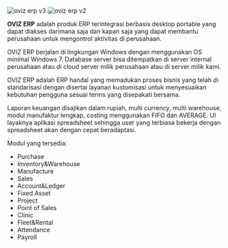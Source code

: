 
![oviz erp v3](https://github.com/user-attachments/assets/afd5c21a-f7dc-4bc0-b61e-5eb6ffc39eb0) ![oviz erp v2](https://github.com/user-attachments/assets/8fbd9a12-79f3-4d6a-a781-b22ed6eee495)


**OVIZ ERP** adalah produk ERP terintegrasi berbasis desktop portable yang dapat diakses darimana saja dan kapan saja yang dapat membantu perusahaan untuk mengontrol aktivitas di perusahaan.

OVIZ ERP berjalan di lingkungan Windows dengan menggunakan OS minimal Windows 7. Database server bisa ditempatkan di server internal perusahaan atau di cloud server milik perusahaan atau di server milik kami.

OVIZ ERP adalah ERP handal yang memadukan proses bisnis yang telah di standarisasi dengan disertai layanan kustomisasi untuk menyesuaikan kebutuhan pengguna sesuai terms yang disepakati bersama.

Laporan keuangan disajikan dalam rupiah, multi currency, multi warehouse, modul manufaktur lengkap, costing menggunakan FIFO dan AVERAGE. UI layaknya aplikasi spreadsheet sehingga user yang terbiasa bekerja dengan spreadsheet akan dengan cepat beradaptasi.

Modul yang tersedia:
- Purchase
- Inventory&Warehouse
- Manufacture
- Sales
- Account&Ledger
- Fixed Asset
- Project
- Point of Sales
- Clinic
- Fleet&Rental
- Attendance
- Payroll
